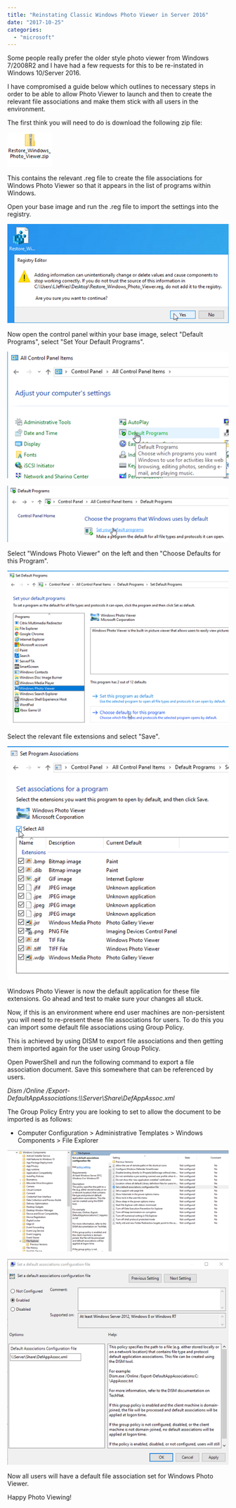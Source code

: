 ```yaml
---
title: "Reinstating Classic Windows Photo Viewer in Server 2016"
date: "2017-10-25"
categories: 
  - "microsoft"
---
```


Some people really prefer the older style photo viewer from Windows 7/2008R2 and I have had a few requests for this to be re-instated in Windows 10/Server 2016.

I have compromised a guide below which outlines to necessary steps in order to be able to allow Photo Viewer to launch and then to create the relevant file associations and make them stick with all users in the environment.

The first think you will need to do is download the following zip file:

[![](images/102517_1510_Reinstating1.png)](https://www.leeejeffries.com/wp-content/uploads/2017/10/Restore_Windows_Photo_Viewer.zip)

This contains the relevant .reg file to create the file associations for Windows Photo Viewer so that it appears in the list of programs within Windows.

Open your base image and run the .reg file to import the settings into the registry.

![](images/102517_1510_Reinstating2.png)

Now open the control panel within your base image, select "Default Programs", select "Set Your Default Programs".

![](images/102517_1510_Reinstating3.png)

![](images/102517_1510_Reinstating4.png)

Select "Windows Photo Viewer" on the left and then "Choose Defaults for this Program".

![](images/102517_1510_Reinstating5.png)

Select the relevant file extensions and select "Save".

![](images/102517_1510_Reinstating6.png)

Windows Photo Viewer is now the default application for these file extensions. Go ahead and test to make sure your changes all stuck.

Now, if this is an environment where end user machines are non-persistent you will need to re-present these file associations for users. To do this you can import some default file associations using Group Policy.

This is achieved by using DISM to export file associations and then getting them imported again for the user using Group Policy.

Open PowerShell and run the following command to export a file association document. Save this somewhere that can be referenced by users.

_Dism /Online /Export-DefaultAppAssociations:\\\\Server\\Share\\DefAppAssoc.xml_

The Group Policy Entry you are looking to set to allow the document to be imported is as follows:

- Computer Configuration > Administrative Templates > Windows Components > File Explorer

![](images/102517_1510_Reinstating7.png)

![](images/102517_1510_Reinstating8.png)

Now all users will have a default file association set for Windows Photo Viewer.

Happy Photo Viewing!
